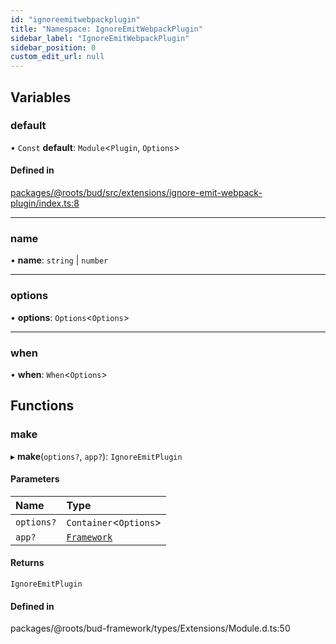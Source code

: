 ```yaml
---
id: "ignoreemitwebpackplugin"
title: "Namespace: IgnoreEmitWebpackPlugin"
sidebar_label: "IgnoreEmitWebpackPlugin"
sidebar_position: 0
custom_edit_url: null
---
```


## Variables

### default

• `Const` **default**: `Module`<`Plugin`, `Options`\>

#### Defined in

[packages/@roots/bud/src/extensions/ignore-emit-webpack-plugin/index.ts:8](https://github.com/roots/bud/blob/fa18f55d/packages/@roots/bud/src/extensions/ignore-emit-webpack-plugin/index.ts#L8)

___

### name

• **name**: `string` \| `number`

___

### options

• **options**: `Options`<`Options`\>

___

### when

• **when**: `When`<`Options`\>

## Functions

### make

▸ **make**(`options?`, `app?`): `IgnoreEmitPlugin`

#### Parameters

| Name | Type |
| :------ | :------ |
| `options?` | `Container`<`Options`\> |
| `app?` | [`Framework`](../classes/framework.md) |

#### Returns

`IgnoreEmitPlugin`

#### Defined in

packages/@roots/bud-framework/types/Extensions/Module.d.ts:50
